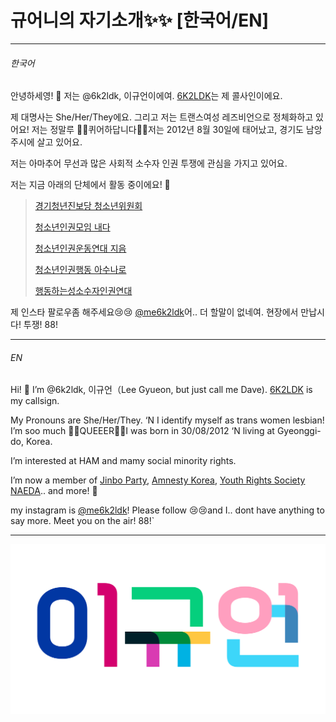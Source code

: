 <!DOCTYPE html><html lang="en-US"> <head> <meta charset="UTF-8"> <meta http-equiv="X-UA-Compatible" content="IE=edge"> <meta name="viewport" content="width=device-width, initial-scale=1">

</head> <body> <div class="container-lg px-3 my-5 markdown-body"> 
<h1 id="규어니의-자기소개️️-한국어en">규어니의 자기소개✨️✨️ [한국어/EN]</h1><hr /><h6 id="한국어">한국어</h6><p>안녕하세영! 👋 저는 @6k2ldk, 이규언이에여. <a href="https://qrz.com/db/6k2ldk">6K2LDK</a>는 제 콜사인이에요.</p>
<p>제 대명사는 She/Her/They에요. 그리고 저는 트랜스여성 레즈비언으로 정체화하고 있어요! 저는 정말루 🏳️‍⚧️퀴어하답니다🏳️‍🌈저는 2012년 8월 30일에 태어났고, 경기도 남앙주시에 살고 있어요.</p>
<p>저는 아마추어 무선과 많은 사회적 소수자 인권 투쟁에 관심을 가지고 있어요.</p>
<p>저는 지금 아래의 단체에서 활동 중이에요! 🚩</p><blockquote> <p><a href="https://jinboparty.com">경기청년진보당 청소년위원회</a></p>
<p><a href="https://crsnaeda.kr">청소년인권모임 내다</a></p>
<p><a href="https://yhrjieum.kr">청소년인권운동연대 지음</a></p>
<p><a href="https://asunaro.or.kr">청소년인권행동 아수나로</a></p>
<p><a href="https://lgbtpride.or.kr">행동하는성소수자인권연대</a></p></blockquote>
<p>제 인스타 팔로우좀 해주세요😢😢 <a href="https://instagram.com/me6k2ldk">@me6k2ldk</a>어.. 더 할말이 없네여. 현장에서 만납시다! 투쟁! 88!</p>
<hr />
<h6 id="en">EN</h6><p>Hi! 👋 I’m @6k2ldk, 이규언（Lee Gyueon, but just call me Dave). <a href="https://qrz.com/db/6k2ldk">6K2LDK</a> is my callsign.</p>
<p>My Pronouns are She/Her/They. ‘N I identify myself as trans women lesbian! I’m soo much 🏳️‍⚧️QUEEER🏳️‍🌈I was born in 30/08/2012 ‘N living at Gyeonggi-do, Korea.</p>
<p>I’m interested at HAM and mamy social minority rights.</p>
<p>I’m now a member of <a href="https://jinboparty.com">Jinbo Party</a>, <a href="https://amnesty.or.kr">Amnesty Korea</a>, <a href="https://crsnaeda.kr">Youth Rights Society NAEDA</a>.. and more! 🚩</p>
<p>my instagram is <a href="https&quot;//instagram.com/me6k2ldk">@me6k2ldk</a>! Please follow 😢😢and I.. dont have anything to say more. Meet you on the air! 88!`</p>
<hr />

  ![poster](길벗체.png)
</div> </body></html>
